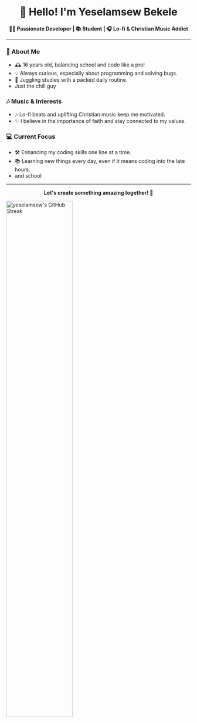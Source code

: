 <h1 align="center">👋 Hello! I'm Yeselamsew Bekele</h1>
<p align="center">
  <strong>👨‍💻 Passionate Developer | 📚 Student | 🎧 Lo-fi & Christian Music Addict </strong>
</p>



---

### 🌟 About Me
- 🕰 16 years old, balancing school and code like a pro!
- 💡 Always curious, especially about programming and solving bugs.
- 🎒 Juggling studies with a packed daily routine.
-    Just the chill guy
### 🎶 Music & Interests
- 🎶 Lo-fi beats and uplifting Christian music keep me motivated.
- ✨ I believe in the importance of faith and stay connected to my values.

### 💻 Current Focus
- 🛠 Enhancing my coding skills one line at a time.
- 📚 Learning new things every day, even if it means coding into the late hours.
- and school 

---

<p align="center">
  <strong>Let's create something amazing together! 🚀</strong>
</p>


 <img alt="yeselamsew's GitHub Streak" width="60%" src="https://github-readme-streak-stats.herokuapp.com/?user=yeselamsewb&theme=dracula&hide_border=true" weight="100%">
